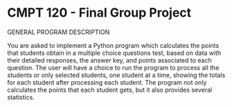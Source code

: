 # CMPT 120 - Final Group Project

GENERAL PROGRAM DESCRIPTION

 You are asked to implement a Python program which calculates the points that students obtain in a multiple choice questions test, based on data with their detailed responses, the answer key, and points associated to each question.
The user will have a choice to run the program to process all the students or only selected students, one student at a time, showing the totals for each student after processing each student.
The program not only calculates the points that each student gets, but it also provides several statistics.
